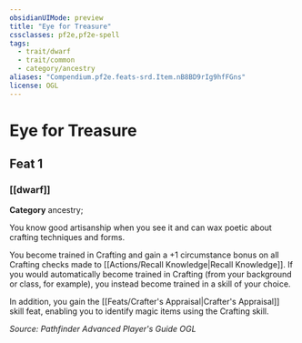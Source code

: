 ```yaml
---
obsidianUIMode: preview
title: "Eye for Treasure"
cssclasses: pf2e,pf2e-spell
tags:
  - trait/dwarf
  - trait/common
  - category/ancestry
aliases: "Compendium.pf2e.feats-srd.Item.nB8BD9rIg9hfFGns"
license: OGL
---
```

# Eye for Treasure
## Feat 1
### [[dwarf]]

**Category** ancestry; 




You know good artisanship when you see it and can wax poetic about crafting techniques and forms.

You become trained in Crafting and gain a +1 circumstance bonus on all Crafting checks made to [[Actions/Recall Knowledge|Recall Knowledge]]. If you would automatically become trained in Crafting (from your background or class, for example), you instead become trained in a skill of your choice.

In addition, you gain the [[Feats/Crafter's Appraisal|Crafter's Appraisal]] skill feat, enabling you to identify magic items using the Crafting skill.

*Source: Pathfinder Advanced Player's Guide*
*OGL*